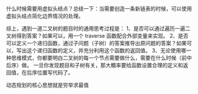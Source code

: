 什么时候需要用虚拟头结点？总结一下：当需要创造一条新链表的时候，可以使用虚拟头结点简化边界情况的处理。

综上，遇到一道二叉树的题目时的通用思考过程是：
1、是否可以通过遍历一遍二叉树得到答案？如果可以，用一个 traverse 函数配合外部变量来实现。
2、是否可以定义一个递归函数，通过子问题（子树）的答案推导出原问题的答案？如果可以，写出这个递归函数的定义，并充分利用这个函数的返回值。
3、无论使用哪一种思维模式，你都要明白二叉树的每一个节点需要做什么，需要在什么时候（前中后序）做。
一旦你发现题目和子树有关，那大概率要给函数设置合理的定义和返回值，在后序位置写代码了。

动态规划的核心思想就是穷举求最值
